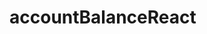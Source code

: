 # accountBalanceReact

<!-- blank line -->
<figure class="video_container">
    <source src="https://github.com/upretirachita/accountBalanceReact/video.mp4" type="video/mp4"> 
  </video>
</figure>

<!-- blank line -->

